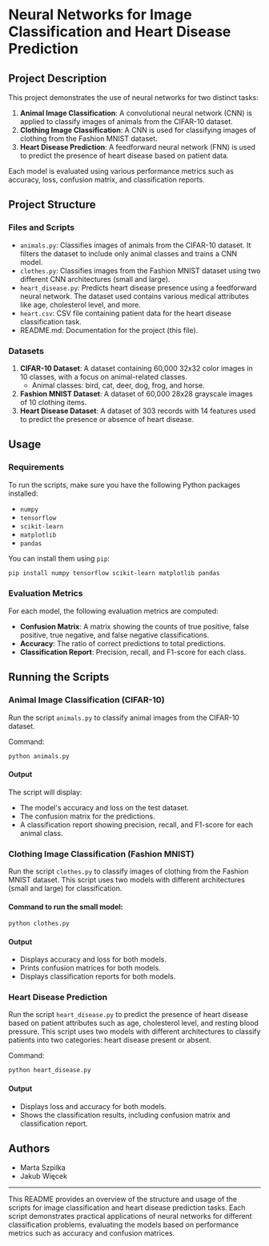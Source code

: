 # Neural Networks for Image Classification and Heart Disease Prediction

## Project Description

This project demonstrates the use of neural networks for two distinct tasks:

1. **Animal Image Classification**: A convolutional neural network (CNN) is applied to classify images of animals from the CIFAR-10 dataset.
2. **Clothing Image Classification**: A CNN is used for classifying images of clothing from the Fashion MNIST dataset.
3. **Heart Disease Prediction**: A feedforward neural network (FNN) is used to predict the presence of heart disease based on patient data.

Each model is evaluated using various performance metrics such as accuracy, loss, confusion matrix, and classification reports.

## Project Structure

### Files and Scripts

- `animals.py`: Classifies images of animals from the CIFAR-10 dataset. It filters the dataset to include only animal classes and trains a CNN model.
- `clothes.py`: Classifies images from the Fashion MNIST dataset using two different CNN architectures (small and large).
- `heart_disease.py`: Predicts heart disease presence using a feedforward neural network. The dataset used contains various medical attributes like age, cholesterol level, and more.
- `heart.csv`: CSV file containing patient data for the heart disease classification task.
- README.md: Documentation for the project (this file).

### Datasets

1. **CIFAR-10 Dataset**: A dataset containing 60,000 32x32 color images in 10 classes, with a focus on animal-related classes.
   - Animal classes: bird, cat, deer, dog, frog, and horse.
2. **Fashion MNIST Dataset**: A dataset of 60,000 28x28 grayscale images of 10 clothing items.
3. **Heart Disease Dataset**: A dataset of 303 records with 14 features used to predict the presence or absence of heart disease.

## Usage

### Requirements

To run the scripts, make sure you have the following Python packages installed:

- `numpy`
- `tensorflow`
- `scikit-learn`
- `matplotlib`
- `pandas`

You can install them using `pip`:

```bash
pip install numpy tensorflow scikit-learn matplotlib pandas
```

### Evaluation Metrics

For each model, the following evaluation metrics are computed:

- **Confusion Matrix**: A matrix showing the counts of true positive, false positive, true negative, and false negative classifications.
- **Accuracy**: The ratio of correct predictions to total predictions.
- **Classification Report**: Precision, recall, and F1-score for each class.

## Running the Scripts

### Animal Image Classification (CIFAR-10)

Run the script `animals.py` to classify animal images from the CIFAR-10 dataset.

Command:
```bash
python animals.py
```

#### Output
The script will display:
- The model's accuracy and loss on the test dataset.
- The confusion matrix for the predictions.
- A classification report showing precision, recall, and F1-score for each animal class.

### Clothing Image Classification (Fashion MNIST)

Run the script `clothes.py` to classify images of clothing from the Fashion MNIST dataset. This script uses two models with different architectures (small and large) for classification.

#### Command to run the small model:
```bash
python clothes.py
```

#### Output
- Displays accuracy and loss for both models.
- Prints confusion matrices for both models.
- Displays classification reports for both models.

### Heart Disease Prediction

Run the script `heart_disease.py` to predict the presence of heart disease based on patient attributes such as age, cholesterol level, and resting blood pressure. This script uses two models with different architectures to classify patients into two categories: heart disease present or absent.

Command:
```bash
python heart_disease.py
```

#### Output
- Displays loss and accuracy for both models.
- Shows the classification results, including confusion matrix and classification report.

## Authors

- Marta Szpilka
- Jakub Więcek

---

This README provides an overview of the structure and usage of the scripts for image classification and heart disease prediction tasks. Each script demonstrates practical applications of neural networks for different classification problems, evaluating the models based on performance metrics such as accuracy and confusion matrices.